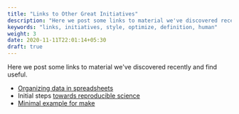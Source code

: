 ```yaml
---
title: "Links to Other Great Initiatives"
description: "Here we post some links to material we've discovered recently and find useful."
keywords: "links, initiatives, style, optimize, definition, human"
weight: 3
date: 2020-11-11T22:01:14+05:30
draft: true
---
```


Here we post some links to material we've discovered recently and find useful.

- [Organizing data in spreadsheets](https://kbroman.org/dataorg/)
- Initial steps [towards reproducible science](https://kbroman.org/steps2rr/)
- [Minimal example for make](https://kbroman.org/minimal_make/)
